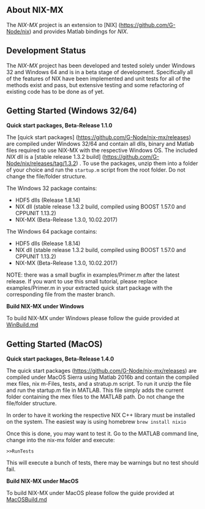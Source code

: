 About NIX-MX
-------------

The *NIX-MX* project is an extension to [NIX] (https://github.com/G-Node/nix) and provides Matlab bindings for *NIX*.


Development Status
------------------

The *NIX-MX* project has been developed and tested solely under Windows 32 and Windows 64 and is in a beta stage of development. Specifically all of the features of NIX have been implemented and unit tests for all of the methods exist and pass, but extensive testing and some refactoring of existing code has to be done as of yet.


Getting Started (Windows 32/64)
-------------------------------

**Quick start packages, Beta-Release 1.1.0**

The [quick start packages] (https://github.com/G-Node/nix-mx/releases) are compiled under Windows 32/64 and contain all dlls, binary and Matlab files required to use NIX-MX with the respective Windows OS.
The included *NIX* dll is a [stable release 1.3.2 build] (https://github.com/G-Node/nix/releases/tag/1.3.2) . To use the packages, unzip them into a folder of your choice and run the `startup.m` script from the root folder. Do not change the file/folder structure.

The Windows 32 package contains:
- HDF5 dlls (Release 1.8.14)
- NIX dll (stable release 1.3.2 build, compiled using BOOST 1.57.0 and CPPUNIT 1.13.2)
- NIX-MX (Beta-Release 1.3.0, 10.02.2017)

The Windows 64 package contains:
- HDF5 dlls (Release 1.8.14)
- NIX dll (stable release 1.3.2 build, compiled using BOOST 1.57.0 and CPPUNIT 1.13.2)
- NIX-MX (Beta-Release 1.3.0, 10.02.2017)

NOTE: there was a small bugfix in examples/Primer.m after the latest release. If you want to use this small tutorial, please replace examples/Primer.m in your extracted quick start package with the corresponding file from the master branch.

**Build NIX-MX under Windows**

To build NIX-MX under Windows please follow the guide provided at [WinBuild.md](https://github.com/G-Node/nix-mx/blob/master/WinBuild.md)


Getting Started (MacOS)
-------------------------------

**Quick start packages, Beta-Release 1.4.0**

The quick start packages (https://github.com/G-Node/nix-mx/releases) are compiled under MacOS Sierra using Matlab 2016b and contain the compiled mex files, nix m-Files, tests, and a stratup.m script. To run it unzip the file and run the startup.m file in MATLAB. This file simply adds the current folder containing the mex files to the MATLAB path. Do not change the file/folder structure.

In order to have it working the respective NIX C++ library must be installed on the system. The easiest way is using homebrew `brew install nixio`

Once this is done, you may want to test it. Go to the MATLAB command line, change into the nix-mx folder and execute:

`>>RunTests`

This will execute a bunch of tests, there may be warnings but no test should fail.

**Build NIX-MX under MacOS**

To build NIX-MX under MacOS please follow the guide provided at [MacOSBuild.md](https://github.com/G-Node/nix-mx/blob/master/MacOSBuild.md)
